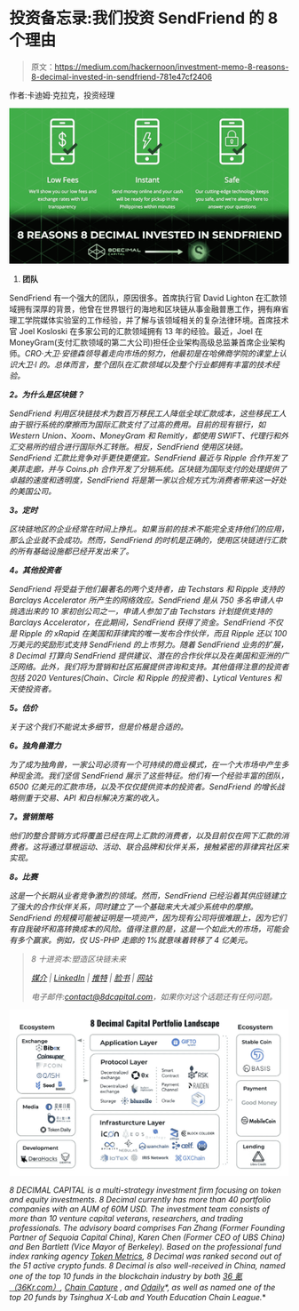# 投资备忘录:我们投资 SendFriend 的 8 个理由

> 原文：<https://medium.com/hackernoon/investment-memo-8-reasons-8-decimal-invested-in-sendfriend-781e47cf2406>

作者:卡迪姆·克拉克，投资经理

![](img/b99a4b1ebf8255f01245e4b1bb7ae2c4.png)

1.  **团队**

SendFriend 有一个强大的团队，原因很多。首席执行官 David Lighton 在汇款领域拥有深厚的背景，他曾在世界银行的海地和区块链从事金融普惠工作，拥有麻省理工学院媒体实验室的工作经验，并了解与该领域相关的复杂法律环境。首席技术官 Joel Kosloski 在多家公司的汇款领域拥有 13 年的经验。最近，Joel 在 MoneyGram(支付汇款领域的第二大公司)担任企业架构高级总监兼首席企业架构师。*CRO·大卫·安德森领导着走向市场的努力，他最初是在哈佛商学院的课堂上认识大卫·l 的。总体而言，整个团队在汇款领域以及整个行业都拥有丰富的技术经验。*

***2。为什么是区块链？***

*SendFriend 利用区块链技术为数百万移民工人降低全球汇款成本，这些移民工人由于银行系统的摩擦而为国际汇款支付了过高的费用。目前的现有银行，如 Western Union、Xoom、MoneyGram 和 Remitly，都使用 SWIFT、代理行和外汇交易所的组合进行国际外汇转账。相反，SendFriend 使用区块链。SendFriend 汇款比竞争对手更快更便宜。SendFriend 最近与 Ripple 合作开发了美菲走廊，并与 Coins.ph 合作开发了分销系统。区块链为国际支付的处理提供了卓越的速度和透明度，SendFriend 将是第一家以合规方式为消费者带来这一好处的美国公司。*

***3。定时***

*区块链地区的企业经常在时间上挣扎。如果当前的技术不能完全支持他们的应用，那么企业就不会成功。然而，SendFriend 的时机是正确的，使用区块链进行汇款的所有基础设施都已经开发出来了。*

***4。其他投资者***

*SendFriend 将受益于他们最著名的两个支持者，由 Techstars 和 Ripple 支持的 Barclays Accelerator 所产生的网络效应。SendFriend 是从 750 多名申请人中挑选出来的 10 家初创公司之一，申请人参加了由 Techstars 计划提供支持的 Barclays Accelerator，在此期间，SendFriend 获得了资金。SendFriend 不仅是 Ripple 的 xRapid 在美国和菲律宾的唯一发布合作伙伴，而且 Ripple 还以 100 万美元的奖励形式支持 SendFriend 的上市努力。随着 SendFriend 业务的扩展，8 Decimal 打算向 SendFriend 提供建议、潜在的合作伙伴以及在美国和亚洲的广泛网络。此外，我们将为营销和社区拓展提供咨询和支持。其他值得注意的投资者包括 2020 Ventures(Chain、Circle 和 Ripple 的投资者)、Lytical Ventures 和天使投资者。*

***5。估价***

*关于这个我们不能说太多细节，但是价格是合适的。*

***6。独角兽潜力***

*为了成为独角兽，一家公司必须有一个可持续的商业模式，在一个大市场中产生多种现金流。我们坚信 SendFriend 展示了这些特征。他们有一个经验丰富的团队，6500 亿美元的汇款市场，以及不仅仅提供资本的投资者。SendFriend 的增长战略侧重于交易、API 和白标解决方案的收入。*

***7。营销策略***

*他们的整合营销方式将覆盖已经在网上汇款的消费者，以及目前仅在网下汇款的消费者。这将通过草根运动、活动、联合品牌和伙伴关系，接触紧密的菲律宾社区来实现。*

***8。比赛***

*这是一个长期从业者竞争激烈的领域。然而，SendFriend 已经沿着其供应链建立了强大的合作伙伴关系，同时建立了一个基础来大大减少系统中的摩擦。SendFriend 的规模可能被证明是一项资产，因为现有公司将很难跟上，因为它们有自我破坏和高转换成本的风险。值得注意的是，这是一个如此大的市场，可能会有多个赢家。例如，仅 US-PHP 走廊的 1%就意味着转移了 4 亿美元。*

> *8 十进资本:塑造区块链未来*
> 
> *[媒介](/@8DecimalCapital) | [LinkedIn](https://www.linkedin.com/company/8-decimal-capital/) | [推特](https://twitter.com/8decimal) | [脸书](https://www.facebook.com/8Decimal/) | [网站](http://www.8dcapital.com/)*
> 
> *电子邮件:contact@8dcapital.com，如果你对这个话题还有任何问题。*

*![](img/710e67857e575ae307d276e112e90b80.png)*

**8 DECIMAL CAPITAL is a multi-strategy investment firm focusing on token and equity investments. 8 Decimal currently has more than 40 portfolio companies with an AUM of 60M USD. The investment team consists of more than 10 venture capital veterans, researchers, and trading professionals. The advisory board comprises Fan Zhang (Former Founding Partner of Sequoia Capital China), Karen Chen (Former CEO of UBS China) and Ben Bartlett (Vice Mayor of Berkeley). Based on the professional fund index ranking agency* [*Token Metrics*](https://medium.com/u/80a0e0807b05?source=post_page-----781e47cf2406--------------------------------)*, 8 Decimal was ranked second out of the 51 active crypto funds. 8 Decimal is also well-received in China, named one of the top 10 funds in the blockchain industry by both* [*36 氪（36Kr.com）*](https://medium.com/u/ae3950e4f2fc?source=post_page-----781e47cf2406--------------------------------)*,* [*Chain Capture*](https://medium.com/u/ac4da81bc060?source=post_page-----781e47cf2406--------------------------------) *, and* [*Odaily*](https://medium.com/u/9c30cbe2074f?source=post_page-----781e47cf2406--------------------------------)*, as well as named one of the top 20 funds by Tsinghua X-Lab and Youth Education Chain League.**
